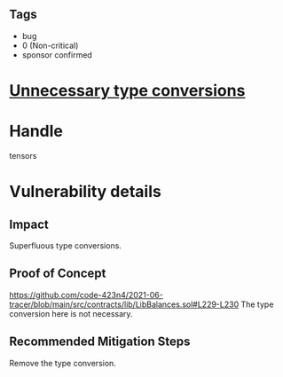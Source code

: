 ## Tags

- bug
- 0 (Non-critical)
- sponsor confirmed

# [Unnecessary type conversions](https://github.com/code-423n4/2021-06-tracer-findings/issues/118) 

# Handle

tensors


# Vulnerability details

## Impact
Superfluous type conversions.

## Proof of Concept
https://github.com/code-423n4/2021-06-tracer/blob/main/src/contracts/lib/LibBalances.sol#L229-L230
The type conversion here is not necessary.

## Recommended Mitigation Steps
Remove the type conversion.

